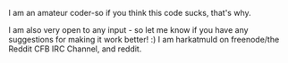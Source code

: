 I am an amateur coder-so if you think this code sucks, that's why.

I am also very open to any input - so let me know if you have any suggestions for making it work better! :) I am harkatmuld on freenode/the Reddit CFB IRC Channel, and reddit.